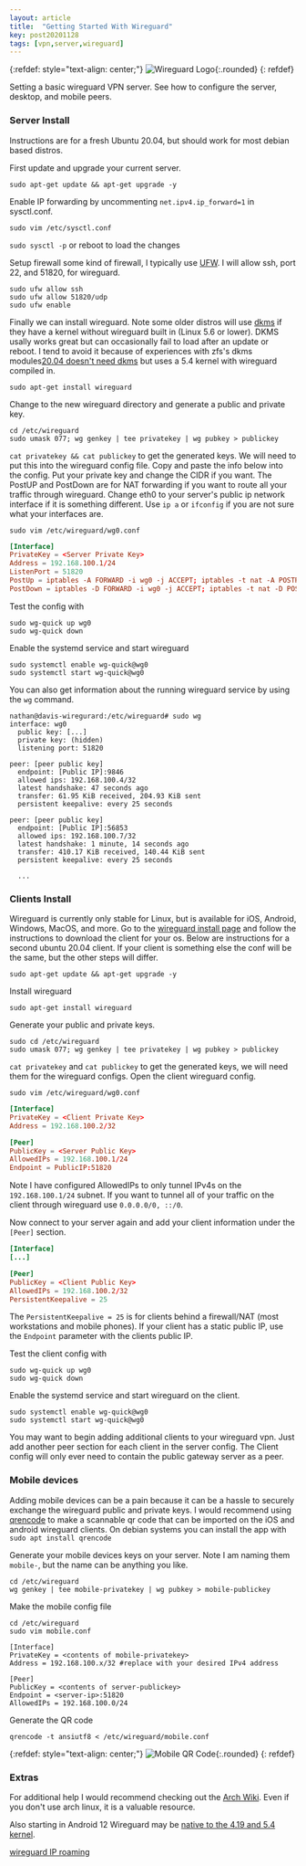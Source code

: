 ```yaml
---
layout: article
title:  "Getting Started With Wireguard"
key: post20201128
tags: [vpn,server,wireguard]
---
```

{:refdef: style="text-align: center;"}
![Wireguard Logo](/assets/images/wireguard/wireguard_logo.png){:.rounded}
{: refdef}

Setting a basic wireguard VPN server. See how to configure the server, desktop, and mobile peers.

<!--more-->

### Server Install
Instructions are for a fresh Ubuntu 20.04, but should work for most debian based distros.

First update and upgrade your current server.
```shell
sudo apt-get update && apt-get upgrade -y
```


Enable IP forwarding by uncommenting `net.ipv4.ip_forward=1` in sysctl.conf.
```shell
sudo vim /etc/sysctl.conf
```

`sudo sysctl -p` or reboot to load the changes

Setup firewall some kind of firewall, I typically use [UFW](https://wiki.archlinux.org/index.php/Uncomplicated_Firewall). I will allow ssh, port 22, and 51820, for wireguard.

```shell
sudo ufw allow ssh
sudo ufw allow 51820/udp
sudo ufw enable
```

Finally we can install wireguard. Note some older distros will use [dkms](https://wiki.archlinux.org/index.php/Dynamic_Kernel_Module_Support) if they have a kernel without wireguard built in (Linux 5.6 or lower). DKMS usally works great but can occasionally fail to load after an update or reboot. I tend to avoid it because of experiences with zfs's dkms modules[20.04 doesn't need dkms](https://www.phoronix.com/scan.php?page=news_item&px=Ubuntu-20.04-Adds-WireGuard) but uses a 5.4 kernel with wireguard compiled in. 

```shell
sudo apt-get install wireguard
```

Change to the new wireguard directory and generate a public and private key.

```shell
cd /etc/wireguard
sudo umask 077; wg genkey | tee privatekey | wg pubkey > publickey
```

`cat privatekey && cat publickey` to get the generated keys. We will need to put this into the wireguard config file. Copy and paste the info below into the config. Put your private key and change the CIDR if you want. The PostUP and PostDown are for NAT forwarding if you want to route all your traffic through wireguard. Change eth0 to your server's public ip network interface if it is something different. Use `ip a` or `ifconfig` if you are not sure what your interfaces are.

```shell
sudo vim /etc/wireguard/wg0.conf
```

```conf
[Interface]
PrivateKey = <Server Private Key>
Address = 192.168.100.1/24
ListenPort = 51820
PostUp = iptables -A FORWARD -i wg0 -j ACCEPT; iptables -t nat -A POSTROUTING -o eth0 -j MASQUERADE
PostDown = iptables -D FORWARD -i wg0 -j ACCEPT; iptables -t nat -D POSTROUTING -o eth0 -j MASQUERADE
```


Test the config with
```shell
sudo wg-quick up wg0
sudo wg-quick down
```

Enable the systemd service and start wireguard
```shell
sudo systemctl enable wg-quick@wg0
sudo systemctl start wg-quick@wg0
```

You can also get information about the running wireguard service by using the `wg` command.
```shell
nathan@davis-wiregurard:/etc/wireguard# sudo wg
interface: wg0
  public key: [...]
  private key: (hidden)
  listening port: 51820

peer: [peer public key]
  endpoint: [Public IP]:9846
  allowed ips: 192.168.100.4/32
  latest handshake: 47 seconds ago
  transfer: 61.95 KiB received, 204.93 KiB sent
  persistent keepalive: every 25 seconds

peer: [peer public key]
  endpoint: [Public IP]:56853
  allowed ips: 192.168.100.7/32
  latest handshake: 1 minute, 14 seconds ago
  transfer: 410.17 KiB received, 140.44 KiB sent
  persistent keepalive: every 25 seconds

  ...
```
### Clients Install

Wireguard is currently only stable for Linux, but is available for iOS, Android, Windows, MacOS, and more. Go to the [wireguard install page](https://www.wireguard.com/install/) and follow the instructions to download the client for your os. Below are instructions for a second ubuntu 20.04 client. If your client is something else the conf will be the same, but the other steps will differ.

```shell
sudo apt-get update && apt-get upgrade -y
```

Install wireguard 
```shell
sudo apt-get install wireguard
```

Generate your public and private keys.

```shell
sudo cd /etc/wireguard
sudo umask 077; wg genkey | tee privatekey | wg pubkey > publickey
```

`cat privatekey` and `cat publickey` to get the generated keys, we will need them for the wireguard configs. Open the client wireguard config.

```shell
sudo vim /etc/wireguard/wg0.conf
```

```conf
[Interface]
PrivateKey = <Client Private Key>
Address = 192.168.100.2/32

[Peer]
PublicKey = <Server Public Key>
AllowedIPs = 192.168.100.1/24
Endpoint = PublicIP:51820
```

Note I have configured AllowedIPs to only tunnel IPv4s on the `192.168.100.1/24` subnet. If you want to tunnel all of your traffic on the client through wireguard use `0.0.0.0/0, ::/0`.

Now connect to your server again and add your client information under the `[Peer]` section.

```conf
[Interface]
[...]

[Peer]
PublicKey = <Client Public Key>
AllowedIPs = 192.168.100.2/32
PersistentKeepalive = 25
```

The `PersistentKeepalive = 25` is for clients behind a firewall/NAT (most workstations and mobile phones). If your client has a static public IP, use the `Endpoint` parameter with the clients public IP.

Test the client config with
```shell
sudo wg-quick up wg0
sudo wg-quick down
```

Enable the systemd service and start wireguard on the client.
```shell
sudo systemctl enable wg-quick@wg0
sudo systemctl start wg-quick@wg0
```
You may want to begin adding additional clients to your wireguard vpn. Just add another peer section for each client in the server config. The Client config will only ever need to contain the public gateway server as a peer. 

### Mobile devices

Adding mobile devices can be a pain because it can be a hassle to securely exchange the wireguard public and private keys. I would recommend using [qrencode](https://github.com/fukuchi/libqrencode) to make a scannable qr code that can be imported on the iOS and android wireguard clients. On debian systems you can install the app with `sudo apt install qrencode`

Generate your mobile devices keys on your server. Note I am naming them `mobile-`, but the name can be anything you like.

```shell
cd /etc/wireguard
wg genkey | tee mobile-privatekey | wg pubkey > mobile-publickey
```
Make the mobile config file
```shell
cd /etc/wireguard
sudo vim mobile.conf

[Interface]
PrivateKey = <contents of mobile-privatekey>
Address = 192.168.100.x/32 #replace with your desired IPv4 address

[Peer]
PublicKey = <contents of server-publickey>
Endpoint = <server-ip>:51820
AllowedIPs = 192.168.100.0/24
```

Generate the QR code
```shell
qrencode -t ansiutf8 < /etc/wireguard/mobile.conf
```

{:refdef: style="text-align: center;"}
![Mobile QR Code](/assets/images/wireguard/mobile-QR-code.png){:.rounded}
{: refdef}

### Extras

For additional help I would recommend checking out the [Arch Wiki](https://wiki.archlinux.org/index.php/WireGuard). Even if you don't use arch linux, it is a valuable resource. 

Also starting in Android 12 Wireguard may be [native to the 4.19 and 5.4 kernel](https://www.xda-developers.com/google-adds-wireguard-vpn-android-12-linux-kernel-5-4/). 

[wireguard IP roaming](https://www.wireguard.com/#built-in-roaming)